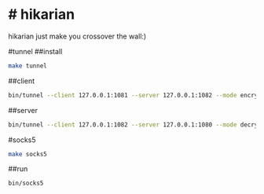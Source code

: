 # # hikarian
hikarian just make you crossover the wall:)

#tunnel
##install
```bash
make tunnel
```

##client
```bash
bin/tunnel --client 127.0.0.1:1081 --server 127.0.0.1:1082 --mode encrypt --algo rc4
```
##server
```bash
bin/tunnel --client 127.0.0.1:1082 --server 127.0.0.1:1080 --mode decrypt --algo rc4
```

#socks5
```bash
make socks5
```
##run
```bash
bin/socks5
```